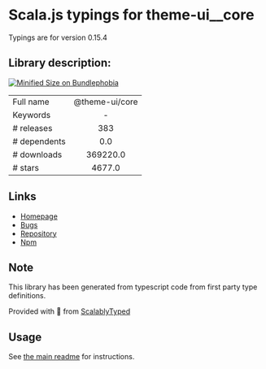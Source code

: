 
# Scala.js typings for theme-ui__core

Typings are for version 0.15.4

## Library description:
[![Minified Size on Bundlephobia](https://badgen.net/bundlephobia/minzip/@theme-ui/core)](https://bundlephobia.com/package/@theme-ui/core)

|                    |                 |
| ------------------ | :-------------: |
| Full name          | @theme-ui/core |
| Keywords           | - |
| # releases         | 383 |
| # dependents       | 0.0 |
| # downloads        | 369220.0 |
| # stars            | 4677.0 |

## Links
- [Homepage](https://github.com/system-ui/theme-ui#readme)
- [Bugs](https://github.com/system-ui/theme-ui/issues)
- [Repository](https://github.com/system-ui/theme-ui)
- [Npm](https://www.npmjs.com/package/%40theme-ui%2Fcore)
    


## Note
This library has been generated from typescript code from first party type definitions.

Provided with :purple_heart: from [ScalablyTyped](https://github.com/oyvindberg/ScalablyTyped)

## Usage
See [the main readme](../../readme.md) for instructions.



